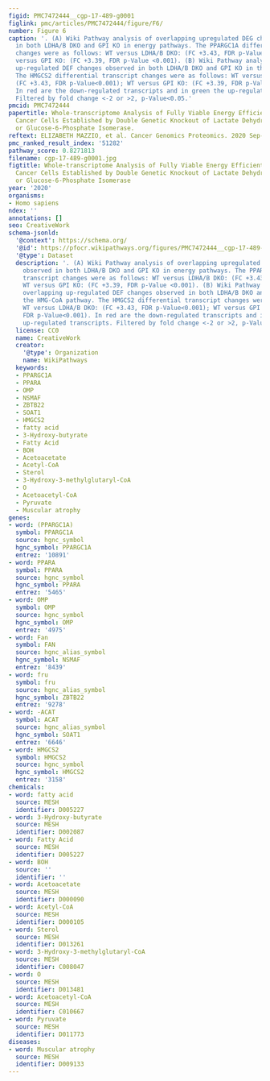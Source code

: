 ```yaml
---
figid: PMC7472444__cgp-17-489-g0001
figlink: pmc/articles/PMC7472444/figure/F6/
number: Figure 6
caption: '. (A) Wiki Pathway analysis of overlapping upregulated DEG changes observed
  in both LDHA/B DKO and GPI KO in energy pathways. The PPARGC1A differential transcript
  changes were as follows: WT versus LDHA/B DKO: (FC +3.43, FDR p-Value<0.001); WT
  versus GPI KO: (FC +3.39, FDR p-Value <0.001). (B) Wiki Pathway analysis of overlapping
  up-regulated DEF changes observed in both LDHA/B DKO and GPI KO in the HMG-CoA pathway.
  The HMGCS2 differential transcript changes were as follows: WT versus LDHA/B DKO:
  (FC +3.43, FDR p-Value<0.001); WT versus GPI KO: (FC +3.39, FDR p-Value<0.001).
  In red are the down-regulated transcripts and in green the up-regulated transcripts.
  Filtered by fold change <-2 or >2, p-Value<0.05.'
pmcid: PMC7472444
papertitle: Whole-transcriptome Analysis of Fully Viable Energy Efficient Glycolytic-null
  Cancer Cells Established by Double Genetic Knockout of Lactate Dehydrogenase A/B
  or Glucose-6-Phosphate Isomerase.
reftext: ELIZABETH MAZZIO, et al. Cancer Genomics Proteomics. 2020 Sep-Oct;17(5):469-497.
pmc_ranked_result_index: '51282'
pathway_score: 0.8271813
filename: cgp-17-489-g0001.jpg
figtitle: Whole-transcriptome Analysis of Fully Viable Energy Efficient Glycolytic-null
  Cancer Cells Established by Double Genetic Knockout of Lactate Dehydrogenase A/B
  or Glucose-6-Phosphate Isomerase
year: '2020'
organisms:
- Homo sapiens
ndex: ''
annotations: []
seo: CreativeWork
schema-jsonld:
  '@context': https://schema.org/
  '@id': https://pfocr.wikipathways.org/figures/PMC7472444__cgp-17-489-g0001.html
  '@type': Dataset
  description: '. (A) Wiki Pathway analysis of overlapping upregulated DEG changes
    observed in both LDHA/B DKO and GPI KO in energy pathways. The PPARGC1A differential
    transcript changes were as follows: WT versus LDHA/B DKO: (FC +3.43, FDR p-Value<0.001);
    WT versus GPI KO: (FC +3.39, FDR p-Value <0.001). (B) Wiki Pathway analysis of
    overlapping up-regulated DEF changes observed in both LDHA/B DKO and GPI KO in
    the HMG-CoA pathway. The HMGCS2 differential transcript changes were as follows:
    WT versus LDHA/B DKO: (FC +3.43, FDR p-Value<0.001); WT versus GPI KO: (FC +3.39,
    FDR p-Value<0.001). In red are the down-regulated transcripts and in green the
    up-regulated transcripts. Filtered by fold change <-2 or >2, p-Value<0.05.'
  license: CC0
  name: CreativeWork
  creator:
    '@type': Organization
    name: WikiPathways
  keywords:
  - PPARGC1A
  - PPARA
  - OMP
  - NSMAF
  - ZBTB22
  - SOAT1
  - HMGCS2
  - fatty acid
  - 3-Hydroxy-butyrate
  - Fatty Acid
  - BOH
  - Acetoacetate
  - Acetyl-CoA
  - Sterol
  - 3-Hydroxy-3-methylglutaryl-CoA
  - O
  - Acetoacetyl-CoA
  - Pyruvate
  - Muscular atrophy
genes:
- word: (PPARGC1A)
  symbol: PPARGC1A
  source: hgnc_symbol
  hgnc_symbol: PPARGC1A
  entrez: '10891'
- word: PPARA
  symbol: PPARA
  source: hgnc_symbol
  hgnc_symbol: PPARA
  entrez: '5465'
- word: OMP
  symbol: OMP
  source: hgnc_symbol
  hgnc_symbol: OMP
  entrez: '4975'
- word: Fan
  symbol: FAN
  source: hgnc_alias_symbol
  hgnc_symbol: NSMAF
  entrez: '8439'
- word: fru
  symbol: fru
  source: hgnc_alias_symbol
  hgnc_symbol: ZBTB22
  entrez: '9278'
- word: -ACAT
  symbol: ACAT
  source: hgnc_alias_symbol
  hgnc_symbol: SOAT1
  entrez: '6646'
- word: HMGCS2
  symbol: HMGCS2
  source: hgnc_symbol
  hgnc_symbol: HMGCS2
  entrez: '3158'
chemicals:
- word: fatty acid
  source: MESH
  identifier: D005227
- word: 3-Hydroxy-butyrate
  source: MESH
  identifier: D002087
- word: Fatty Acid
  source: MESH
  identifier: D005227
- word: BOH
  source: ''
  identifier: ''
- word: Acetoacetate
  source: MESH
  identifier: D000090
- word: Acetyl-CoA
  source: MESH
  identifier: D000105
- word: Sterol
  source: MESH
  identifier: D013261
- word: 3-Hydroxy-3-methylglutaryl-CoA
  source: MESH
  identifier: C008047
- word: O
  source: MESH
  identifier: D013481
- word: Acetoacetyl-CoA
  source: MESH
  identifier: C010667
- word: Pyruvate
  source: MESH
  identifier: D011773
diseases:
- word: Muscular atrophy
  source: MESH
  identifier: D009133
---
```

